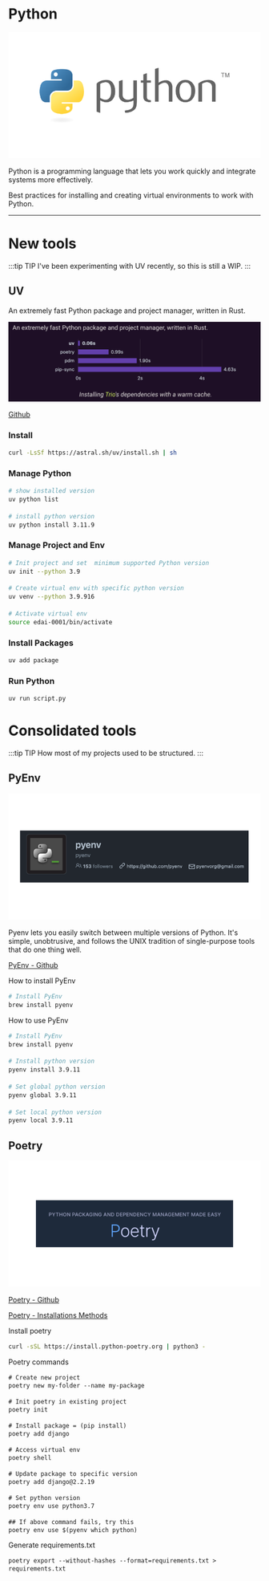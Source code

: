 # Python

![Python](./python.png)

Python is a programming language that lets you work quickly
and integrate systems more effectively.

Best practices for installing and creating virtual environments to work with Python.

---

# New tools
:::tip TIP
I've been experimenting with UV recently, so this is still a WIP.
:::

## UV

An extremely fast Python package and project manager, written in Rust.

![UV](./uv-comparison.png)

[Github](https://github.com/astral-sh/uv)

### Install
```sh
curl -LsSf https://astral.sh/uv/install.sh | sh
```

### Manage Python
```sh
# show installed version
uv python list

# install python version
uv python install 3.11.9
```

### Manage Project and Env
```sh
# Init project and set  minimum supported Python version
uv init --python 3.9

# Create virtual env with specific python version
uv venv --python 3.9.916

# Activate virtual env
source edai-0001/bin/activate
```

### Install Packages
```sh
uv add package
```

### Run Python
```sh
uv run script.py
```


# Consolidated tools
:::tip TIP
How most of my projects used to be structured.
:::

## PyEnv

![PyEnv - Github](./pyenv.png)

Pyenv lets you easily switch between multiple versions of Python. 
It's simple, unobtrusive, and follows the UNIX tradition of single-purpose tools that do one thing well.

[PyEnv - Github](https://github.com/pyenv/pyenv)

How to install PyEnv

```bash
# Install PyEnv
brew install pyenv
```

How to use PyEnv

```bash
# Install PyEnv
brew install pyenv

# Install python version
pyenv install 3.9.11

# Set global python version
pyenv global 3.9.11

# Set local python version
pyenv local 3.9.11

```

## Poetry

![Poetry](./poetry.png)

[Poetry - Github](https://github.com/python-poetry/poetry)

[Poetry - Installations Methods](https://python-poetry.org/docs/)

Install poetry
```bash
curl -sSL https://install.python-poetry.org | python3 -
```

Poetry commands
```shell
# Create new project
poetry new my-folder --name my-package

# Init poetry in existing project
poetry init

# Install package = (pip install)
poetry add django

# Access virtual env
poetry shell

# Update package to specific version
poetry add django@2.2.19

# Set python version
poetry env use python3.7

## If above command fails, try this
poetry env use $(pyenv which python)
```

Generate requirements.txt
```shell
poetry export --without-hashes --format=requirements.txt > requirements.txt
```